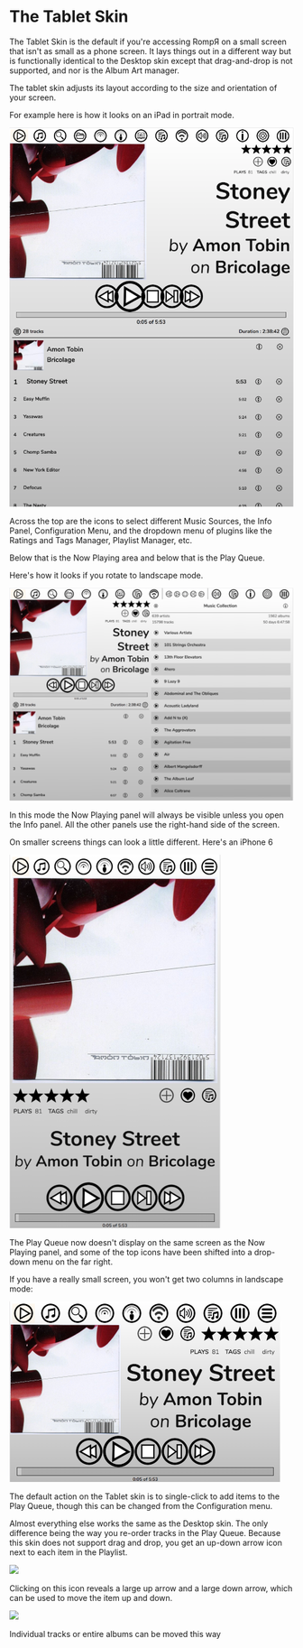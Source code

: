 # The Tablet Skin

The Tablet Skin is the default if you're accessing RompЯ on a small screen that isn't as small as a phone screen. It lays things out in a different way but is functionally identical to the Desktop skin except that drag-and-drop is not supported, and nor is the Album Art manager.

The tablet skin adjusts its layout according to the size and orientation of your screen.

For example here is how it looks on an iPad in portrait mode.

![](images/ipad-portrait.png)

Across the top are the icons to select different Music Sources, the Info Panel, Configuration Menu, and the dropdown menu of plugins like the Ratings and Tags Manager, Playlist Manager, etc.

Below that is the Now Playing area and below that is the Play Queue.

Here's how it looks if you rotate to landscape mode.

![](images/ipad-landscape.png)

In this mode the Now Playing panel will always be visible unless you open the Info panel. All the other panels use the right-hand side of the screen.

On smaller screens things can look a little different. Here's an iPhone 6

![](images/iphone6-portrait.png)

The Play Queue now doesn't display on the same screen as the Now Playing panel, and some of the top icons have been shifted into a drop-down menu on the far right.

If you have a really small screen, you won't get two columns in landscape mode:

![](images/iphone4-landscape.png)

The default action on the Tablet skin is to single-click to add items to the Play Queue, though this can be changed from the Configuration menu.

Almost everything else works the same as the Desktop skin. The only difference being the way you re-order tracks in the Play Queue. Because this skin does not support drag and drop, you get an up-down arrow icon next to each item in the Playlist.

![](images/tabletmove1.png)

Clicking on this icon reveals a large up arrow and a large down arrow, which can be used to move the item up and down.

![](images/tabletmove2.png)

Individual tracks or entire albums can be moved this way
